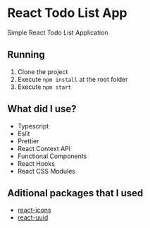 # React Todo List App

Simple React Todo List Application

## Running

1) Clone the project
2) Execute `npm install` at the root folder
3) Execute `npm start`

## What did I use?

* Typescript
* Eslit
* Prettier
* React Context API
* Functional Components
* React Hooks
* React CSS Modules

## Aditional packages that I used

* [react-icons](https://react-icons.github.io/react-icons/)
* [react-uuid](https://www.npmjs.com/package/react-uuid)
